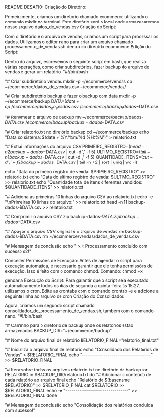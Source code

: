 README DESAFIO:
Criação do Diretório:

Primeiramente, criamos um diretório chamado ecommerce utilizando o comando mkdir no terminal. Este diretório será o local onde armazenaremos nosso arquivo dados_de_vendas.csv
Criação do Script:

Com o diretório e o arquivo de vendas, criamos um script para processar os dados. Utilizamos o editor nano para criar um arquivo chamado processamento_de_vendas.sh dentro do diretório ecommerce
Edição do Script:

Dentro do arquivo, escrevemos o seguinte script em bash, que realiza várias operações, como criar subdiretórios, fazer backup do arquivo de vendas e gerar um relatório.
"#!/bin/bash

"# Criar subdiretório vendas
mkdir -p ~/ecommerce/vendas
cp ~/ecommerce/dados_de_vendas.csv ~/ecommerce/vendas/

"# Criar subdiretório backup e fazer o backup com data
mkdir -p ~/ecommerce/backup
DATA=$(date +%Y%m%d)
cp ~/ecommerce/dados_de_vendas.csv ~/ecommerce/backup/dados-$DATA.csv

"# Renomear o arquivo de backup
mv ~/ecommerce/backup/dados-$DATA.csv ~/ecommerce/backup/backup-dados-$DATA.csv

"# Criar relatorio.txt no diretório backup
cd ~/ecommerce/backup
echo "Data do sistema: $(date +'%Y/%m/%d %H:%M')" > relatorio.txt

"# Extrai informações do arquivo CSV
PRIMEIRO_REGISTRO=$(head -n 2 backup-dados-$DATA.csv | cut -d ',' -f 5)
ULTIMO_REGISTRO=$(tail -n 1 backup-dados-$DATA.csv | cut -d ',' -f 5)
QUANTIDADE_ITENS=$(cut -d ',' -f 2 backup-dados-$DATA.csv | tail -n +2 | sort | uniq | wc -l)

echo "Data do primeiro registro de venda: $PRIMEIRO_REGISTRO" >> relatorio.txt
echo "Data do último registro de venda: $ULTIMO_REGISTRO" >> relatorio.txt
echo "Quantidade total de itens diferentes vendidos: $QUANTIDADE_ITENS" >> relatorio.txt

"# Adiciona as primeiras 10 linhas do arquivo CSV ao relatorio.txt
echo -e "\nPrimeiras 10 linhas do arquivo:" >> relatorio.txt
head -n 11 backup-dados-$DATA.csv >> relatorio.txt

"# Comprimir o arquivo CSV
zip backup-dados-$DATA.zip backup-dados-$DATA.csv

"# Apagar o arquivo CSV original e o arquivo de vendas
rm backup-dados-$DATA.csv
rm ~/ecommerce/vendas/dados_de_vendas.csv

"# Mensagem de conclusão
echo " >.< Processamento concluído com sucesso s2!"

Conceder Permissões de Execução:
Antes de agendar o script para execução automática, é necessário garantir que ele tenha permissões de execução. Isso é feito com o comando chmod.
Comando:
chmod +x

gendar a Execução do Script:
Para garantir que o script seja executado automaticamente todos os dias de segunda a quinta-feira às 15:27, utilizamos o cron. Edite as crontabs com o comando crontab -e e adicione a seguinte linha ao arquivo de cron
Criação do Consolidador:

Agora, criamos um segundo script chamado consolidador_de_processamento_de_vendas.sh, também com o comando nano.
"#!/bin/bash

"# Caminho para o diretório de backup onde os relatórios estão armazenados
BACKUP_DIR="~/ecommerce/backup"

"# Nome do arquivo final de relatório
RELATORIO_FINAL="relatorio_final.txt"

"# Inicializa o arquivo final de relatório
echo "Consolidado dos Relatórios de Vendas" > $RELATORIO_FINAL
echo "-----------------------------------" >> $RELATORIO_FINAL

"# Itera sobre todos os arquivos relatorio.txt no diretório de backup
for RELATORIO in $BACKUP_DIR/relatorio.txt
do
    "# Adicionar o conteúdo de cada relatório ao arquivo final
    echo "Relatório de $(basename $RELATORIO)" >> $RELATORIO_FINAL
    cat $RELATORIO >> $RELATORIO_FINAL
    echo -e "--------------------------------" >> $RELATORIO_FINAL
done

"# Mensagem de conclusão
echo "Consolidação dos relatórios concluída com sucesso!"
